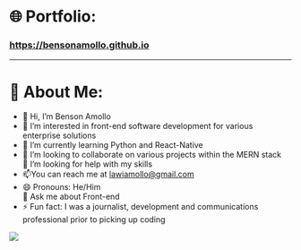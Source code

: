 
# 🌐 Portfolio:
### https://bensonamollo.github.io
---
# 💫 About Me:
- 👋 Hi, I’m Benson Amollo<br />
- 👀 I’m interested in front-end software development for various enterprise solutions<br />
- 🌱 I’m currently learning Python and React-Native<br />
- 💞️ I’m looking to collaborate on various projects within the MERN stack<br />
🤝 I’m looking for help with my skills<br />
- 📫You can reach me at lawiamollo@gmail.com<br />
- 😄 Pronouns: He/Him<br />
💬 Ask me about Front-end<br />
- ⚡ Fun fact: I was a journalist, development and communications professional prior to picking up coding<br />

<!---
LAmollo/LAmollo is a ✨ special ✨ repository because its `README.md` (this file) appears on your GitHub profile.
You can click the Preview link to take a look at your changes.
--->

[![](https://visitcount.itsvg.in/api?id=LAmollo&label=Profile%20Views&color=3&pretty=false)](https://visitcount.itsvg.in)
